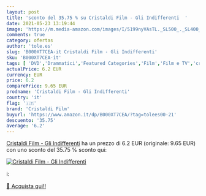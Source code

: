 ```yaml
---
layout: post
title: 'sconto del 35.75 % su Cristaldi Film - Gli Indifferenti  '
date: 2021-05-23 13:19:44
image: 'https://m.media-amazon.com/images/I/5199nyVAsTL._SL500_._SL400_.jpg'
comments: true
category: ofertas
author: 'tole.es'
slug: 'B000XT7CEA-it Cristaldi Film - Gli Indifferenti'
sku: 'B000XT7CEA-it'
tags: [ 'DVD','Drammatici','Featured Categories','Film','Film e TV','cristaldi film', ]
actualPrice: 6.2 EUR
currency: EUR
price: 6.2
comparePrice: 9.65 EUR
prodname: 'Cristaldi Film - Gli Indifferenti'
country: 'it'
flag: '🇮🇹'
brand: 'Cristaldi Film'
buyurl: 'https://www.amazon.it/dp/B000XT7CEA/?tag=tolees00-21'
descuento: '35.75'
average: '6.2'
---
```


[Cristaldi Film - Gli Indifferenti](https://www.amazon.it/dp/B000XT7CEA/?tag=tolees00-21) ha un prezzo di 6.2 EUR (originale: 9.65 EUR) con uno sconto del 35.75 % sconto qui:

[![Cristaldi Film - Gli Indifferenti](https://m.media-amazon.com/images/I/5199nyVAsTL._SL500_._SL400_.jpg)](https://www.amazon.it/dp/B000XT7CEA/?tag=tolees00-21)

ℹ️:


[🛒 Acquista qui!!](https://www.amazon.it/dp/B000XT7CEA/?tag=tolees00-21)
